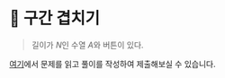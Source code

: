 # 🚧 구간 겹치기

> 길이가 $N$인 수열 $A$와 버튼이 있다.


[여기](https://www.acmicpc.net/problem/27727)에서 문제를 읽고 풀이를 작성하여 제출해보실 수 있습니다.  
